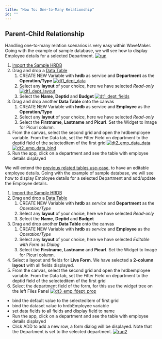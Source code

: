 ```yaml
---
title: "How To: One-to-Many Relationship"
id: ""
---
```


## Parent-Child Relationship

Handling one-to-many relation scenarios is very easy within WaveMaker. Going with the example of sample database, we will see how to display Employee details for a selected Department. [![run](../assets/run-1024x576.png)](../assets/run.png)

1. [Import the Sample HRDB](/learn/jump-start/#db)
2. Drag and drop a [Data Table](/learn/data-table/)
    1. CREATE NEW Variable with **hrdb** as service and **Department** as the **Operation/Type** [![dt1_dept_data](../assets/dt1_dept_data.png)](../assets/dt1_dept_data.png)
    2. Select any **layout** of your choice, here we have selected _Read-only_ [![dt1_dept_layout](../assets/dt1_dept_layout.png)](../assets/dt1_dept_layout.png)
    3. Select the **Name**, **Deptid** and **Budget** [![dt1_dept_fields](../assets/dt1_dept_fields.png)](../assets/dt1_dept_fields.png)
3. Drag and drop another **Data Table** onto the canvas
    1. CREATE NEW Variable with **hrdb** as service and **Employee** as the **Operation/Type**
    2. Select any **layout** of your choice, here we have selected _Read-only_
    3. Select the **Firstname**, **Lastname** and **Picurl**. Set the Widget to Image for Picurl column.
4. From the canvas, select the second grid and open the hrdbemployee variable. From the Data tab, set the Filter Field on department to the deptid field of the selecteditem of the first grid [![dt2_emp_data_data](../assets/dt2_emp_data_data-1024x576.png)](../assets/dt2_emp_data_data.png) [![dt2_emp_data_bind](../assets/dt2_emp_data_bind-1024x548.png)](../assets/dt2_emp_data_bind.png)
5. Run the app, click on a department and see the table with employee details displayed

We will extend the [previous related tables use-case](/learn/one-many-relationship/#datatable), to have an editable employee details. Going with the example of sample database, we will see how to display Employee details for a selected Department and add/update the Employee details.

1. [Import the Sample HRDB](/learn/jump-start/#db)
2. Drag and drop a [Data Table](/learn/data-table/)
    1. CREATE NEW Variable with **hrdb** as _service_ and **Department** as the _Operation/Type_
    2. Select any **layout** of your choice, here we have selected _Read-only_
    3. Select the **Name**, **Deptid** and **Budget**
3. Drag and drop another **Data Table** onto the canvas
    1. CREATE NEW Variable with **hrdb** as _service_ and **Employee** as the _Operation/Type_
    2. Select any **layout** of your choice, here we have selected _Editable with Form as Dialog_
    3. Select the **Firstname**, **Lastname** and **Picurl**. Set the Widget to Image for Picurl column.
4. Select a layout and fields for **Live Form**. We have selected a **2-column layout** with all fields displayed.
5. From the canvas, select the second grid and open the hrdbemployee variable. From the Data tab, set the Filter Field on department to the deptid field of the selecteditem of the first grid
6. Select the department field of the form, for this use the widget tree on the left Files Panel [![dt3_emp_fdept_prop](../assets/dt3_emp_fdept_prop-1024x576.png)](../assets/dt3_emp_fdept_prop.png)

- bind the default value to the selecteditem of first grid
- bind the dataset value to hrdbEmployee variable
- set data fields to all fields and display field to name
- Run the app, click on a department and see the table with employee details displayed
- Click ADD to add a new row, a form dialog will be displayed. Note that the Department is set to the selected department. [![run2](../assets/run2-1024x576.png)](../assets/run2.png)
